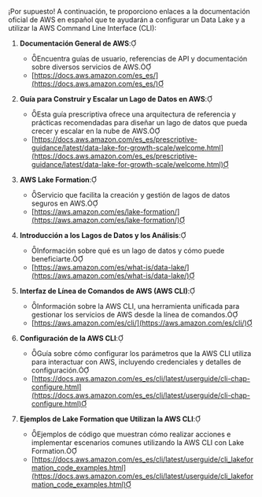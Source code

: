​¡Por supuesto! A continuación, te proporciono enlaces a la documentación oficial de AWS en español que te ayudarán a configurar un Data Lake y a utilizar la AWS Command Line Interface (CLI):

1. **Documentación General de AWS**:
    
    - Encuentra guías de usuario, referencias de API y documentación sobre diversos servicios de AWS.
    - [https://docs.aws.amazon.com/es_es/](https://docs.aws.amazon.com/es_es/)
2. **Guía para Construir y Escalar un Lago de Datos en AWS**:
    
    - Esta guía prescriptiva ofrece una arquitectura de referencia y prácticas recomendadas para diseñar un lago de datos que pueda crecer y escalar en la nube de AWS.
    - [https://docs.aws.amazon.com/es_es/prescriptive-guidance/latest/data-lake-for-growth-scale/welcome.html](https://docs.aws.amazon.com/es_es/prescriptive-guidance/latest/data-lake-for-growth-scale/welcome.html)
3. **AWS Lake Formation**:
    
    - Servicio que facilita la creación y gestión de lagos de datos seguros en AWS.
    - [https://aws.amazon.com/es/lake-formation/](https://aws.amazon.com/es/lake-formation/)
4. **Introducción a los Lagos de Datos y los Análisis**:
    
    - Información sobre qué es un lago de datos y cómo puede beneficiarte.
    - [https://aws.amazon.com/es/what-is/data-lake/](https://aws.amazon.com/es/what-is/data-lake/)
5. **Interfaz de Línea de Comandos de AWS (AWS CLI)**:
    
    - Información sobre la AWS CLI, una herramienta unificada para gestionar los servicios de AWS desde la línea de comandos.
    - [https://aws.amazon.com/es/cli/](https://aws.amazon.com/es/cli/)
6. **Configuración de la AWS CLI**:
    
    - Guía sobre cómo configurar los parámetros que la AWS CLI utiliza para interactuar con AWS, incluyendo credenciales y detalles de configuración.
    - [https://docs.aws.amazon.com/es_es/cli/latest/userguide/cli-chap-configure.html](https://docs.aws.amazon.com/es_es/cli/latest/userguide/cli-chap-configure.html)
7. **Ejemplos de Lake Formation que Utilizan la AWS CLI**:
    
    - Ejemplos de código que muestran cómo realizar acciones e implementar escenarios comunes utilizando la AWS CLI con Lake Formation.
    - [https://docs.aws.amazon.com/es_es/cli/latest/userguide/cli_lakeformation_code_examples.html](https://docs.aws.amazon.com/es_es/cli/latest/userguide/cli_lakeformation_code_examples.html)
